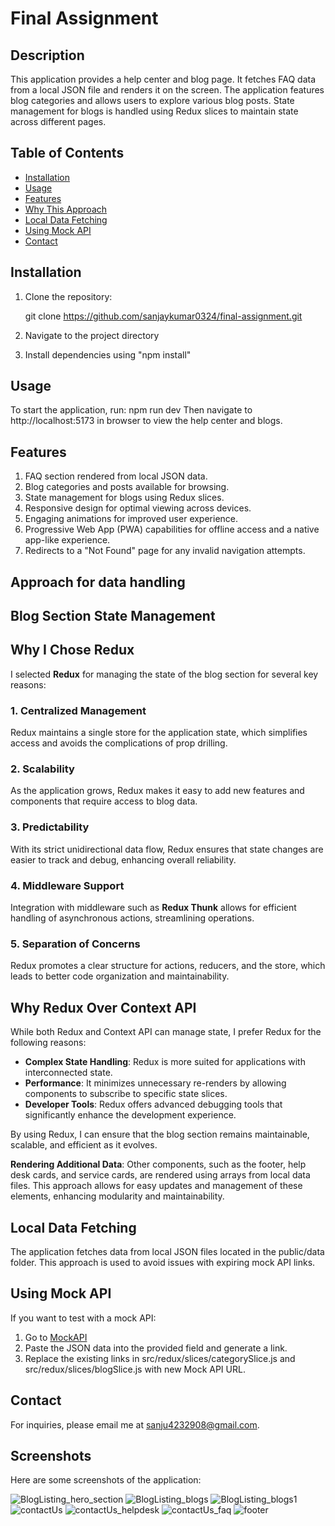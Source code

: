 # Final Assignment

## Description

This application provides a help center and blog page. It fetches FAQ data from a local JSON file and renders it on the screen. The application features blog categories and allows users to explore various blog posts. State management for blogs is handled using Redux slices to maintain state across different pages.

## Table of Contents

- [Installation](#installation)
- [Usage](#usage)
- [Features](#features)
- [Why This Approach](#why-this-approach)
- [Local Data Fetching](#local-data-fetching)
- [Using Mock API](#using-mock-api)
- [Contact](#contact)

## Installation

1. Clone the repository:

   git clone https://github.com/sanjaykumar0324/final-assignment.git

2. Navigate to the project directory
3. Install dependencies using "npm install"

## Usage

To start the application, run: npm run dev
Then navigate to http://localhost:5173 in browser to view the help center and blogs.

## Features

1. FAQ section rendered from local JSON data.
2. Blog categories and posts available for browsing.
3. State management for blogs using Redux slices.
4. Responsive design for optimal viewing across devices.
5. Engaging animations for improved user experience.
6. Progressive Web App (PWA) capabilities for offline access and a native app-like experience.
7. Redirects to a "Not Found" page for any invalid navigation attempts.

## Approach for data handling
## Blog Section State Management

## Why I Chose Redux

I selected **Redux** for managing the state of the blog section for several key reasons:

### 1. Centralized Management
Redux maintains a single store for the application state, which simplifies access and avoids the complications of prop drilling.

### 2. Scalability
As the application grows, Redux makes it easy to add new features and components that require access to blog data.

### 3. Predictability
With its strict unidirectional data flow, Redux ensures that state changes are easier to track and debug, enhancing overall reliability.

### 4. Middleware Support
Integration with middleware such as **Redux Thunk** allows for efficient handling of asynchronous actions, streamlining operations.

### 5. Separation of Concerns
Redux promotes a clear structure for actions, reducers, and the store, which leads to better code organization and maintainability.

## Why Redux Over Context API

While both Redux and Context API can manage state, I prefer Redux for the following reasons:

- **Complex State Handling**: Redux is more suited for applications with interconnected state.
- **Performance**: It minimizes unnecessary re-renders by allowing components to subscribe to specific state slices.
- **Developer Tools**: Redux offers advanced debugging tools that significantly enhance the development experience.

By using Redux, I can ensure that the blog section remains maintainable, scalable, and efficient as it evolves.


**Rendering Additional Data**: Other components, such as the footer, help desk cards, and service cards, are rendered using arrays from local data files. This approach allows for easy updates and management of these elements, enhancing modularity and maintainability.

## Local Data Fetching

The application fetches data from local JSON files located in the public/data folder. This approach is used to avoid issues with expiring mock API links.

## Using Mock API

If you want to test with a mock API:

1. Go to [MockAPI](https://designer.mocky.io/design)
2. Paste the JSON data into the provided field and generate a link.
3. Replace the existing links in src/redux/slices/categorySlice.js and src/redux/slices/blogSlice.js with new Mock API URL.

## Contact

For inquiries, please email me at [sanju4232908@gmail.com](mailto:sanju4232908@gmail.com).

## Screenshots

Here are some screenshots of the application:

![BlogListing_hero_section ](public/screenshots/bloglist_hero.png)
![BlogListing_blogs ](public/screenshots/bloglist_blog.png)
![BlogListing_blogs1 ](public/screenshots/bloglist_blog1.png)
![contactUs ](public/screenshots/contact_us.png)
![contactUs_helpdesk ](public/screenshots/contact_us_helpdesk.png)
![contactUs_faq ](public/screenshots/faq.png)
![footer ](public/screenshots/footer.png)

